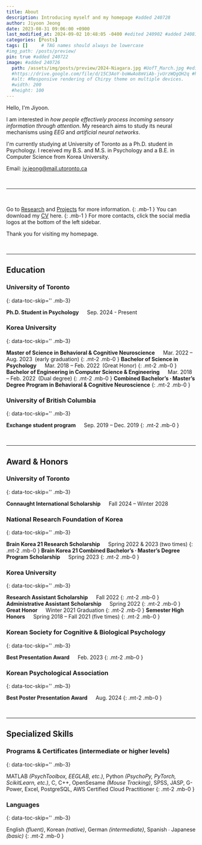 ```yaml
---
title: About
description: Introducing myself and my homepage #added 240728
author: Jiyoon Jeong
date: 2023-08-31 09:06:00 +0900
last_modified_at: 2024-09-02 10:48:05 -0400 #edited 240902 #added 240819
categories: [Posts]
tags: []     # TAG names should always be lowercase
#img_path: /posts/preview/
pin: true #added 240722
image: #added 240726
  path: /assets/img/posts/preview/2024-Niagara.jpg #UofT_March.jpg #edited 240902
  #https://drive.google.com/file/d/15C3AoY-boWwAo8mViAb-jvUrzWQgQH2q #https://media.istockphoto.com/id/518550158/ko/%EC%82%AC%EC%A7%84/%EB%B2%84%EC%A7%80%EB%8B%88%EC%95%84-%EB%8C%80%ED%95%99-%EC%9C%A0%EB%8B%88%EB%B2%84%EC%8B%9C%ED%8B%B0-%ED%99%80-%EC%A0%84%EB%A9%B4-%EC%9E%94%EB%94%94.jpg?s=612x612&w=0&k=20&c=n38_wFZixGCWLhd6bnT-hsAV1y3eMvACQXZMjNZvIPs=
  #alt: #Responsive rendering of Chirpy theme on multiple devices.
  #width: 200
  #height: 100
---
```

<!-- added 240902
![2024-Niagara](/assets/img/posts/preview/2024-Niagara.jpg){: width="972" height="589" .w-50} 
_At the Niagara Falls, Aug 2024_
-->
<!-- image: / size:width="3412" height="2558" / {: width="972" height="589" .w-50 .right}--> 

<!-- <br/> -->

Hello, I'm Jiyoon. 

I am interested in _how people effectively process incoming sensory information through attention_.
My research aims to study its neural mechanisms using _EEG_ and _artificial neural networks_.

I'm currently studying at University of Toronto as a Ph.D. student in Psychology. 
I received my B.S. and M.S. in Psychology and a B.E. in Computer Science from Korea University. 

Email: [jy.jeong@mail.utoronto.ca](mailto:jy.jeong@mail.utoronto.ca)

<br/>
<hr/>
<br/>

Go to [Research](https://jiyoonjeong-archive.github.io/posts/Research) and [Projects](https://jiyoonjeong-archive.github.io/posts/Projects) for more information.
{: .mb-1 }
You can download my [CV](https://jiyoonjeong-archive.github.io/posts/CV) here.
{: .mb-1 }
For more contacts, click the social media logos at the bottom of the left sidebar.

Thank you for visiting my homepage.

<br/>
<hr/>

<!-- M added 240726
AAAA 
{: data-toc-skip='' .mt-4 .mb-0 } // mt - AAAA의 줄 위(top) 간격, mb - AAAA의  줄 아래(bottom) 간격 
&emsp; = space 4개, &ensp; = space 2개 
-->

## Education <!-- M edited 240726-->
<!-- original: # Education / for size comparision: ### Education -->

### University of Toronto
{: data-toc-skip='' .mb-3}

**Ph.D. Student in Psychology** &emsp; Sep. 2024 - Present

### Korea University	
{: data-toc-skip='' .mb-3}

**Master of Science in Behavioral & Cognitive Neuroscience** &emsp; Mar. 2022 – Aug. 2023&ensp;(early graduation)
{: .mt-2 .mb-0 }
**Bachelor of Science in Psychology** &emsp; Mar. 2018 – Feb. 2022&ensp;(Great Honor)
{: .mt-2 .mb-0 }
**Bachelor of Engineering in Computer Science & Engineering** &emsp; Mar. 2018 – Feb. 2022&ensp;(Dual degree)
{: .mt-2 .mb-0 }
**Combined Bachelor’s ∙ Master’s Degree Program in Behavioral & Cognitive Neuroscience**
{: .mt-2 .mb-0 }

### University of British Columbia	
{: data-toc-skip='' .mb-3}

**Exchange student program** &emsp; Sep. 2019 – Dec. 2019
{: .mt-2 .mb-0 }

<br/>
<hr/>

## Award & Honors

### University of Toronto
{: data-toc-skip='' .mb-3}

**Connaught International Scholarship** &emsp; Fall 2024 – Winter 2028

### National Research Foundation of Korea 
{: data-toc-skip='' .mb-3}

**Brain Korea 21 Research Scholarship** &emsp; Spring 2022 & 2023 (two times)
{: .mt-2 .mb-0 }
**Brain Korea 21 Combined Bachelor’s ∙ Master’s Degree Program Scholarship** &emsp; Spring 2023
{: .mt-2 .mb-0 }

### Korea University
{: data-toc-skip='' .mb-3}

**Research Assistant Scholarship** &emsp; Fall 2022
{: .mt-2 .mb-0 }
**Administrative Assistant Scholarship** &emsp; Spring 2022
{: .mt-2 .mb-0 }
**Great Honor** &emsp; Winter 2021 Graduation
{: .mt-2 .mb-0 }
**Semester High Honors** &emsp; Spring 2018 – Fall 2021 (five times)
{: .mt-2 .mb-0 }

### Korean Society for Cognitive & Biological Psychology
{: data-toc-skip='' .mb-3}

**Best Presentation Award** &emsp; Feb. 2023
{: .mt-2 .mb-0 }

### Korean Psychological Association
{: data-toc-skip='' .mb-3}

**Best Poster Presentation Award** &emsp; Aug. 2024
{: .mt-2 .mb-0 }

<br/>
<hr/>

## Specialized Skills

### Programs & Certificates (intermediate or higher levels) 
{: data-toc-skip='' .mb-3}

MATLAB _(PsychToolbox, EEGLAB, etc.)_,  Python _(PsychoPy, PyTorch, ScikitLearn, etc.)_, C, C++, OpenSesame _(Mouse Tracking)_,  SPSS,  JASP, G-Power,  Excel,  PostgreSQL, AWS Certified Cloud Practitioner
{: .mt-2 .mb-0 }

### Languages
{: data-toc-skip='' .mb-3}

English _(fluent)_, Korean _(native)_, German _(intermediate)_, Spanish ∙ Japanese _(basic)_
{: .mt-2 .mb-0 }